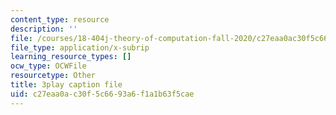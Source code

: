 ```yaml
---
content_type: resource
description: ''
file: /courses/18-404j-theory-of-computation-fall-2020/c27eaa0ac30f5c6693a6f1a1b63f5cae_N-_XmLanPYg.vtt
file_type: application/x-subrip
learning_resource_types: []
ocw_type: OCWFile
resourcetype: Other
title: 3play caption file
uid: c27eaa0a-c30f-5c66-93a6-f1a1b63f5cae
---
```

